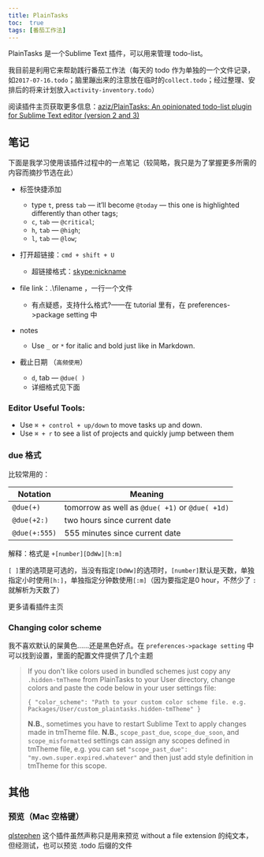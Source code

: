 ```yaml
---
title: PlainTasks
toc:  true
tags: [番茄工作法]
---
```

PlainTasks 是一个Sublime Text 插件，可以用来管理 todo-list。

我目前是利用它来帮助践行番茄工作法（每天的 todo 作为单独的一个文件记录，如`2017-07-16.todo`；脑里蹦出来的注意放在临时的`collect.todo`；经过整理、安排后的将来计划放入`activity-inventory.todo`）

阅读插件主页获取更多信息：[aziz/PlainTasks: An opinionated todo-list plugin for Sublime Text editor (version 2 and 3)](https://github.com/aziz/PlainTasks)

## 笔记

下面是我学习使用该插件过程中的一点笔记（较简略，我只是为了掌握更多所需的内容而摘抄节选在此）

* 标签快捷添加
  * type `t`, press `tab` — it’ll become `@today` — this one is highlighted differently than other tags;
  * `c`, `tab` — `@critical`;
  * `h`, `tab` — `@high`;
  * `l`, `tab` — `@low`;



* 打开超链接：`cmd + shift + U`
  * 超链接格式：<skype:nickname>


* file link：.\filename ，一行一个文件
  * 有点疑惑，支持什么格式?——在 tutorial 里有，在 preferences->package setting 中
* notes
  * Use `_` or `*` for italic and bold just like in Markdown.



* 截止日期 （`高频使用`）
  * `d`, tab — `@due( )`
  * 详细格式见下面

### Editor Useful Tools:

* Use `⌘ + control + up/down` to move tasks up and down.
* Use `⌘ + r` to see a list of projects and quickly jump between them

### due 格式

比较常用的：

| Notation      | Meaning                                  |
| ------------- | ---------------------------------------- |
| `@due(+)`     | tomorrow as well as `@due( +1)` or `@due( +1d)` |
| `@due(+2:)`   | two hours since current date             |
| `@due(+:555)` | 555 minutes since current date           |

解释：格式是 `+[number][DdWw][h:m]`

`[ ]`里的选项是可选的，当没有指定`[DdWw]`的选项时，`[number]`默认是天数，单独指定小时使用`[h:]`，单独指定分钟数使用`[:m]`（因为要指定是0 hour，不然少了 `:` 就解析为天数了）

更多请看插件主页

### Changing color scheme

我不喜欢默认的屎黄色……还是黑色好点。在 `preferences->package setting` 中可以找到设置，里面的配置文件提供了几个主题

>If you don't like colors used in bundled schemes just copy any `.hidden-tmTheme` from PlainTasks to your User directory, change colors and paste the code below in your user settings file:
>```
>{ "color_scheme": "Path to your custom color scheme file. e.g. Packages/User/custom_plaintasks.hidden-tmTheme" }
>```
>**N.B.**, sometimes you have to restart Sublime Text to apply changes made in tmTheme file.
>**N.B.**, `scope_past_due`, `scope_due_soon`, and `scope_misformatted` settings can assign any scopes defined in tmTheme file, e.g. you can set `"scope_past_due": "my.own.super.expired.whatever"` and then just add style definition in tmTheme for this scope.

## 其他

### 预览（Mac 空格键）

[qlstephen](https://github.com/whomwah/qlstephen) 这个插件虽然声称只是用来预览 without a file extension 的纯文本，但经测试，也可以预览 .todo 后缀的文件
